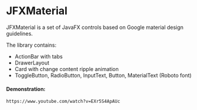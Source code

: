 # JFXMaterial

JFXMaterial is a set of JavaFX controls based on Google material design guidelines.

The library contains: 
  - ActionBar with tabs
  - DrawerLayout
  - Card with change content ripple animation
  - ToggleButton, RadioButton, InputText, Button, MaterialText (Roboto font)

#### Demonstration:
    https://www.youtube.com/watch?v=EXr5S4ApAUc

